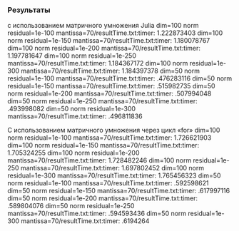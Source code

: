 ### Результаты

с использованием матричного умножения Julia 
dim=100 norm residual=1e-100 mantissa=70/resultTime.txt:timer: 1.222873403
dim=100 norm residual=1e-150 mantissa=70/resultTime.txt:timer: 1.180078767
dim=100 norm residual=1e-200 mantissa=70/resultTime.txt:timer: 1.197781647
dim=100 norm residual=1e-250 mantissa=70/resultTime.txt:timer: 1.184367172
dim=100 norm residual=1e-300 mantissa=70/resultTime.txt:timer: 1.184397378
dim=50 norm residual=1e-100 mantissa=70/resultTime.txt:timer: .476283116
dim=50 norm residual=1e-150 mantissa=70/resultTime.txt:timer: .515982735
dim=50 norm residual=1e-200 mantissa=70/resultTime.txt:timer: .507994048
dim=50 norm residual=1e-250 mantissa=70/resultTime.txt:timer: .493998082
dim=50 norm residual=1e-300 mantissa=70/resultTime.txt:timer: .496811836 

С использованием матричного умножения через цикл «for» 
dim=100 norm residual=1e-100 mantissa=70/resultTime.txt:timer: 1.726621903
dim=100 norm residual=1e-150 mantissa=70/resultTime.txt:timer: 1.705324255
dim=100 norm residual=1e-200 mantissa=70/resultTime.txt:timer: 1.728482246
dim=100 norm residual=1e-250 mantissa=70/resultTime.txt:timer: 1.697802452
dim=100 norm residual=1e-300 mantissa=70/resultTime.txt:timer: 1.765456323
dim=50 norm residual=1e-100 mantissa=70/resultTime.txt:timer: .592598621
dim=50 norm residual=1e-150 mantissa=70/resultTime.txt:timer: .617997116
dim=50 norm residual=1e-200 mantissa=70/resultTime.txt:timer: .589804076
dim=50 norm residual=1e-250 mantissa=70/resultTime.txt:timer: .594593436
dim=50 norm residual=1e-300 mantissa=70/resultTime.txt:timer: .6194264 
